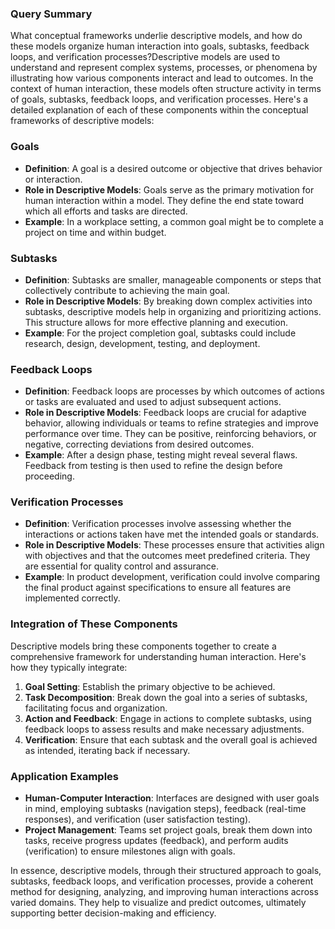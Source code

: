### Query Summary
What conceptual frameworks underlie descriptive models, and how do these models organize human interaction into goals, subtasks, feedback loops, and verification processes?Descriptive models are used to understand and represent complex systems, processes, or phenomena by illustrating how various components interact and lead to outcomes. In the context of human interaction, these models often structure activity in terms of goals, subtasks, feedback loops, and verification processes. Here's a detailed explanation of each of these components within the conceptual frameworks of descriptive models:

### Goals
- **Definition**: A goal is a desired outcome or objective that drives behavior or interaction.
- **Role in Descriptive Models**: Goals serve as the primary motivation for human interaction within a model. They define the end state toward which all efforts and tasks are directed.
- **Example**: In a workplace setting, a common goal might be to complete a project on time and within budget.

### Subtasks
- **Definition**: Subtasks are smaller, manageable components or steps that collectively contribute to achieving the main goal.
- **Role in Descriptive Models**: By breaking down complex activities into subtasks, descriptive models help in organizing and prioritizing actions. This structure allows for more effective planning and execution.
- **Example**: For the project completion goal, subtasks could include research, design, development, testing, and deployment.

### Feedback Loops
- **Definition**: Feedback loops are processes by which outcomes of actions or tasks are evaluated and used to adjust subsequent actions.
- **Role in Descriptive Models**: Feedback loops are crucial for adaptive behavior, allowing individuals or teams to refine strategies and improve performance over time. They can be positive, reinforcing behaviors, or negative, correcting deviations from desired outcomes.
- **Example**: After a design phase, testing might reveal several flaws. Feedback from testing is then used to refine the design before proceeding.

### Verification Processes
- **Definition**: Verification processes involve assessing whether the interactions or actions taken have met the intended goals or standards.
- **Role in Descriptive Models**: These processes ensure that activities align with objectives and that the outcomes meet predefined criteria. They are essential for quality control and assurance.
- **Example**: In product development, verification could involve comparing the final product against specifications to ensure all features are implemented correctly.

### Integration of These Components
Descriptive models bring these components together to create a comprehensive framework for understanding human interaction. Here's how they typically integrate:

1. **Goal Setting**: Establish the primary objective to be achieved.
2. **Task Decomposition**: Break down the goal into a series of subtasks, facilitating focus and organization.
3. **Action and Feedback**: Engage in actions to complete subtasks, using feedback loops to assess results and make necessary adjustments.
4. **Verification**: Ensure that each subtask and the overall goal is achieved as intended, iterating back if necessary.

### Application Examples
- **Human-Computer Interaction**: Interfaces are designed with user goals in mind, employing subtasks (navigation steps), feedback (real-time responses), and verification (user satisfaction testing).
- **Project Management**: Teams set project goals, break them down into tasks, receive progress updates (feedback), and perform audits (verification) to ensure milestones align with goals.

In essence, descriptive models, through their structured approach to goals, subtasks, feedback loops, and verification processes, provide a coherent method for designing, analyzing, and improving human interactions across varied domains. They help to visualize and predict outcomes, ultimately supporting better decision-making and efficiency.